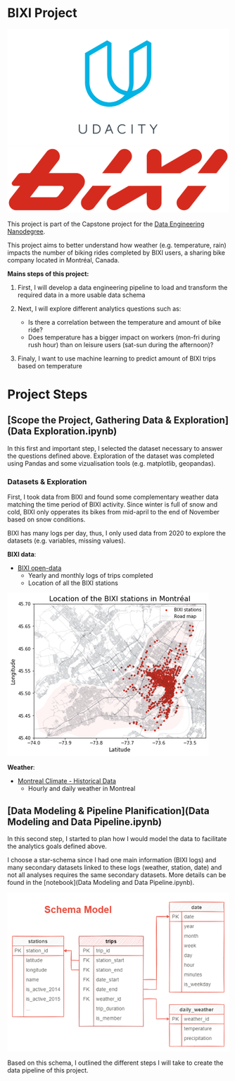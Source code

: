 # BIXI Project

![Udacity Logo](images/udacity_logo.png) ![BIXI Logo](images/bixi_logo.png) 

This project is part of the Capstone project for the [Data Engineering Nanodegree](https://www.udacity.com/course/data-engineer-nanodegree--nd027). 

This project aims to better understand how weather (e.g. temperature, rain) impacts the number of biking rides completed by BIXI users, a sharing bike company located in Montréal, Canada. 

**Mains steps of this project:**
1.  First, I will develop a data engineering pipeline to load and transform the required data in a more usable data schema

2. Next, I will explore different analytics questions such as:
	- Is there a correlation between the temperature and amount of bike ride?
	- Does temperature has a bigger impact on workers (mon-fri during rush hour) than on leisure users (sat-sun during the afternoon)?

3. Finaly, I want to use machine learning to predict amount of BIXI trips based on temperature 


# Project Steps

## [Scope the Project, Gathering Data & Exploration](Data Exploration.ipynb)

In this first and important step, I selected the dataset necessary to answer the questions defined above. Exploration of the dataset was completed using Pandas and some vizualisation tools (e.g. matplotlib, geopandas). 

### Datasets & Exploration
First, I took data from BIXI and found some complementary weather data matching the time period of BIXI activity. Since winter is full of snow and cold, BIXI only opperates its bikes from mid-april to the end of November based on snow conditions.

BIXI has many logs per day, thus, I only used data from 2020 to explore the datasets (e.g. variables, missing values). 

**BIXI data**:
- [BIXI open-data](https://bixi.com/fr/donnees-ouvertes)
	- Yearly and monthly logs of trips completed
	- Location of all the BIXI stations

![BIXI stations across Montreal](images/data_exploration_stations.png)

**Weather**:
- [Montreal Climate - Historical Data](https://climate.weather.gc.ca/historical_data/search_historic_data_e.html) 
	- Hourly and daily weather in Montreal
    
    
## [Data Modeling & Pipeline Planification](Data Modeling and Data Pipeline.ipynb)

In this second step, I started to plan how I would model the data to facilitate the analytics goals defined above. 

I choose a star-schema since I had one main information (BIXI logs) and many secondary datasets linked to these logs (weather, station, date) and not all analyses requires the same secondary datasets. More details can be found in the [notebook](Data Modeling and Data Pipeline.ipynb). 

![Schema of Data Modeling](images/data_modeling.png)

Based on this schema, I outlined the different steps I will take to create the data pipeline of this project. 